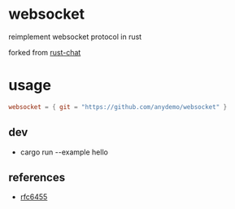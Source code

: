 # websocket
reimplement websocket protocol in rust

forked from [rust-chat](https://github.com/nbaksalyar/rust-chat/tree/part-2)

# usage

```toml
websocket = { git = "https://github.com/anydemo/websocket" }
```

## dev

- cargo run --example hello

## references

- [rfc6455](https://tools.ietf.org/html/rfc6455)
